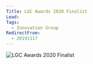 ```yaml
---
Title: LGC Awards 2020 Finalist
Lead: 
Tags:
  - Innovation Group
RedirectFrom:
  - 20191117
---
```




![LGC Awards 2020 Finalist](/assets/images/2019-11-17-iot-award.jpg)

